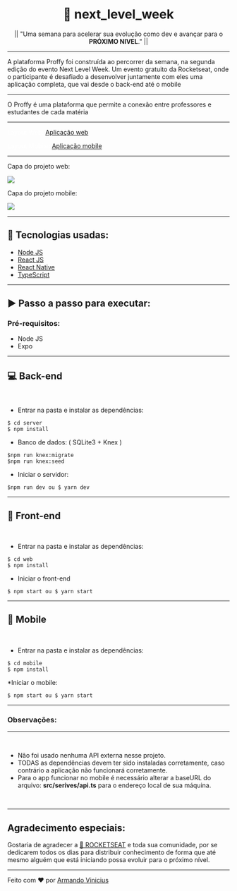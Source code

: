 <h1 align="center">🚀 next_level_week</h1>

<p align="center">|| "Uma semana para acelerar sua evolução como dev e avançar para o <strong>PRÓXIMO NIVEL</strong>." ||</p>

<hr>

<p>A plataforma Proffy foi construída ao percorrer da semana, na segunda edição do evento Next Level Week. Um evento gratuito da Rocketseat, onde o participante é desafiado a desenvolver juntamente com eles uma aplicação completa, que vai desde o back-end até o mobile</p>

<hr>

<p>O Proffy é uma plataforma que permite a conexão entre professores e estudantes de cada matéria</p>

<hr>

<p style="text-decoration: none; color: #fff">Layout Web: 
  <a href="https://www.figma.com/file/GHGS126t7WYjnPZdRKChJF/Proffy-Web">Aplicação web</a>
</p>

<p style="text-decoration: none; color: #fff">Layout Mobile: 
  <a href="https://www.figma.com/file/e33KvgUpFdunXxJjHnK7CG/Proffy-Mobile">Aplicação mobile</a>
</p>

<hr>

<p>Capa do projeto web:</p>
<img src="https://i.imgur.com/XkPweVk.png">

<br>

<p>Capa do projeto mobile:</p>
<img src="https://i.imgur.com/ZNDYLx5.png">

<hr>

<h2>🔧 Tecnologias usadas:</h2>

<ul>
  <li>
    <a href="https://nodejs.org/">Node JS</a>
  </li>
  <li>
    <a href="https://pt-br.reactjs.org/">React JS</a>
  </li>
  <li>
    <a href="https://reactnative.dev/">React Native</a>
  </li>
  <li>
    <a href="https://www.typescriptlang.org/">TypeScript</a>
  </li>
</ul>

<hr>

<h2> ▶ Passo a passo para executar: </h2>

<h3 style="font-weight: bold">Pré-requisitos:</h3>

<ul>
  <li>Node JS</li>
  <li>Expo</li>
</ul>

<hr>

<h2>💻 Back-end</h2>

<br>

* Entrar na pasta e instalar as dependências:
```
$ cd server
$ npm install
```
* Banco de dados: ( SQLite3 + Knex )
```
$npm run knex:migrate
$npm run knex:seed
```
* Iniciar o servidor:
```
$npm run dev ou $ yarn dev
```

<hr>

<h2>👀 Front-end</h2>
<br>

* Entrar na pasta e instalar as dependências:
```
$ cd web
$ npm install
```
* Iniciar o front-end
```
$ npm start ou $ yarn start
```

<hr>

<h2>📱 Mobile</h2>
<br>

* Entrar na pasta e instalar as dependências:
```
$ cd mobile
$ npm install
```
*Iniciar o mobile:
```
$ npm start ou $ yarn start
```

<hr>

<h3>Observações:</h3>

<hr><br>

* Não foi usado nenhuma API externa nesse projeto.
* TODAS as dependências devem ter sido instaladas corretamente, caso contrário a aplicação não funcionará corretamente.
* Para o app funcionar no mobile é necessário alterar a baseURL do arquivo: <strong>src/serives/api.ts</strong> para o endereço local de sua máquina.

<br><hr>

<h2>Agradecimento especiais:</h2>
<p>Gostaria de agradecer a <a href="https://rocketseat.com.br/">🚀 ROCKETSEAT</a> e toda sua comunidade, por se dedicarem todos os dias para distribuir conhecimento de forma que até mesmo alguém que está iniciando possa evoluir para o próximo nível.</p>

<hr>

Feito com ❤ por <a href="https://github.com/ArmandoVinicius">Armando Vinicius</a>
